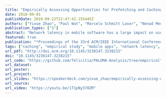 ```yaml
---
title: "Empirically Assessing Opportunities for Prefetching and Caching in Mobile Apps"
date: 2018-09-01
publishDate: 2019-09-22T22:47:42.155445Z
authors: ["Yixue Zhao", "Paul Wat", "Marcelo Schmitt Laser", "Nenad Medvidović"]
publication_types: ["1"]
abstract: "Network latency in mobile software has a large impact on user experience, with potentially severe economic consequences. Prefetching and caching have been shown effective in reducing the latencies in browser-based systems. However, those techniques cannot be directly applied to the emerging domain of mobile apps because of the differences in network interactions. Moreover, there is a lack of research on prefetching and caching techniques that may be suitable for the mobile app domain, and it is not clear whether such techniques can be effective or whether they are even feasible. This paper takes the first step toward answering these questions by conducting a comprehensive study to understand the characteristics of HTTP requests in over 1,000 popular Android apps. Our work focuses on the prefetchability of requests using static program analysis techniques and cacheability of resulting responses. We find that there is a substantial opportunity to leverage prefetching and caching in mobile apps, but that suitable techniques must take into account the nature of apps’ network interactions and idiosyncrasies such as untrustworthy HTTP header information. Our observations provide guidelines for developers to utilize prefetching and caching schemes in app development, and motivate future research in this area."
featured: true
publication: "*Proceedings of the 33rd ACM/IEEE International Conference on Automated Software Engineering* (**ASE**), acceptance rate: **19.9%** = 69/346"
tags: ["caching", "empirical study", "mobile apps", "network latency", "prefetching"]
url_pdf: "http://doi.acm.org/10.1145/3238147.3238215"
doi: "10.1145/3238147.3238215"
url_code: "https://github.com/felicitia/PALOMA-Analysis/tree/empirical"
url_dataset:
url_poster:
url_project:
url_slides: "https://speakerdeck.com/yixue_zhao/empirically-assessing-opportunities-for-prefetching-and-caching-in-mobile-apps"
url_source:
url_video: "https://youtu.be/iT1pNy370ZM"
---
```


